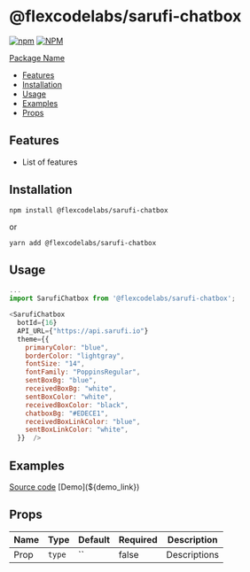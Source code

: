 # @flexcodelabs/sarufi-chatbox

[![npm](https://img.shields.io/npm/v/@flexcodelabs/sarufi-chatbox)](https://www.npmjs.com/package/@flexcodelabs/sarufi-chatbox) [![NPM](https://img.shields.io/npm/l/@flexcodelabs/sarufi-chatboxe)](https://www.npmjs.com/package/@flexcodelabs/sarufi-chatbox)

[Package Name](#@flexcodelabs/sarufi-chatbox)

- [Features](#features)
- [Installation](#installation)
- [Usage](#usage)
- [Examples](#examples)
- [Props](#props)

## Features

- List of features

## Installation

`npm install @flexcodelabs/sarufi-chatbox`

or

`yarn add @flexcodelabs/sarufi-chatbox`

## Usage

```js
...
import SarufiChatbox from '@flexcodelabs/sarufi-chatbox';

<SarufiChatbox
  botId={16}
  API_URL={"https://api.sarufi.io"}
  theme={{
    primaryColor: "blue",
    borderColor: "lightgray",
    fontSize: "14",
    fontFamily: "PoppinsRegular",
    sentBoxBg: "blue",
    receivedBoxBg: "white",
    sentBoxColor: "white",
    receivedBoxColor: "black",
    chatboxBg: "#EDECE1",
    receivedBoxLinkColor: "blue",
    sentBoxLinkColor: "white",
  }}  />
```

## Examples

[Source code](${repo})  
[Demo](${demo_link})

## Props

| Name | Type   | Default | Required | Description  |
| ---- | ------ | ------- | -------- | ------------ |
| Prop | `type` | ``      | false    | Descriptions |
